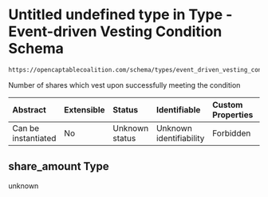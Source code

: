 # Untitled undefined type in Type - Event-driven Vesting Condition Schema

```txt
https://opencaptablecoalition.com/schema/types/event_driven_vesting_condition#/properties/share_amount
```

Number of shares which vest upon successfully meeting the condition

| Abstract            | Extensible | Status         | Identifiable            | Custom Properties | Additional Properties | Access Restrictions | Defined In                                                                                                                    |
| :------------------ | :--------- | :------------- | :---------------------- | :---------------- | :-------------------- | :------------------ | :---------------------------------------------------------------------------------------------------------------------------- |
| Can be instantiated | No         | Unknown status | Unknown identifiability | Forbidden         | Allowed               | none                | [EventDrivenVestingCondition.schema.json*](../../schema/types/EventDrivenVestingCondition.schema.json "open original schema") |

## share_amount Type

unknown
